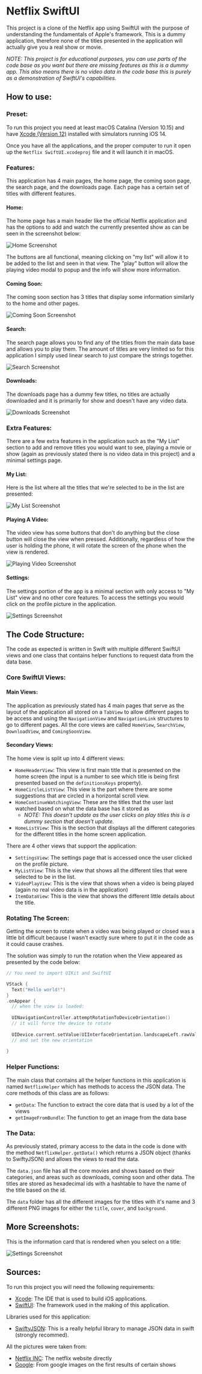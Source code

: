 # Netflix SwiftUI

This project is a clone of the Netflix app using SwiftUI with the purpose of understanding the fundamentals of Apple's framework. This is a dummy application, therefore none of the titles presented in the application will actually give you a real show or movie.

*NOTE: This project is for educational purposes, you can use parts of the code base as you want but there are missing features as this is a dummy app. This also means there is no video data in the code base this is purely as a demonstration of SwiftUI's capabilities.*

## How to use:

### Preset:

To run this project you need at least macOS Catalina (Version 10.15) and have [Xcode (Version 12)](https://apps.apple.com/us/app/xcode/id497799835) installed with simulators running iOS 14.

Once you have all the applications, and the proper computer to run it open up the `Netflix SwiftUI.xcodeproj` file and it will launch it in macOS.

### Features:

This application has 4 main pages, the home page, the coming soon page, the search page, and the downloads page. Each page has a certain set of titles with different features.

#### Home:

The home page has a main header like the official Netflix application and has the options to add and watch the currently presented show as can be seen in the screenshot below:

![Home Screenshot](github_images/screenshot-1.png)

The buttons are all functional, meaning clicking on "my list" will allow it to be added to the list and seen in that view. The "play" button will allow the playing video modal to popup and the info will show more information.

#### Coming Soon:

The coming soon section has 3 titles that display some information similarly to the home and other pages.

![Coming Soon Screenshot](github_images/screenshot-2.png)

#### Search:

The search page allows you to find any of the titles from the main data base and allows you to play them. The amount of titles are very limited so for this application I simply used linear search to just compare the strings together.

![Search Screenshot](github_images/screenshot-3.png)

#### Downloads:

The downloads page has a dummy few titles, no titles are actually downloaded and it is primarily for show and doesn't have any video data.

![Downloads Screenshot](github_images/screenshot-4.png)

### Extra Features:

There are a few extra features in the application such as the "My List" section to add and remove titles you would want to see, playing a movie or show (again as previously stated there is no video data in this project) and a minimal settings page.

#### My List:

Here is the list where all the titles that we're selected to be in the list are presented:

![My List Screenshot](github_images/screenshot-5.png)

#### Playing A Video:

The video view has some buttons that don't do anything but the close button will close the view when pressed. Additionally, regardless of how the user is holding the phone, it will rotate the screen of the phone when the view is rendered.

![Playing Video Screenshot](github_images/screenshot-6.png)

#### Settings:

The settings portion of the app is a minimal section with only access to "My List" view and no other core features. To access the settings you would click on the profile picture in the application.

![Settings Screenshot](github_images/screenshot-7.png)

## The Code Structure:

The code as expected is written in Swift with multiple different SwiftUI views and one class that contains helper functions to request data from the data base.

### Core SwiftUI Views:

#### Main Views:

The application as previously stated has 4 main pages that serve as the layout of the application all stored on a `TabView` to allow different pages to be access and using the `NavigationView` and `NavigationLink` structures to go to different pages. All the core views are called `HomeView`, `SearchView`, `DownloadView`, and `ComingSoonView`.

#### Secondary Views:

The home view is split up into 4 different views:

- `HomeHeaderView`: This view is first main title that is presented on the home screen (the input is a number to see which title is being first presented based on the `definitionsKeys` property).
- `HomeCircleListView`: This view is the part where there are some suggestions that are circled in a horizontal scroll view.
- `HomeContinueWatchingView`: These are the titles that the user last watched based on what the data base has it stored as
  - *NOTE: This doesn't update as the user clicks on play titles this is a dummy section that doesn't update.*
- `HomeListView`: This is the section that displays all the different categories for the different titles in the home screen application.

There are 4 other views that support the application:

- `SettingsView`: The settings page that is accessed once the user clicked on the profile picture.
- `MyListView`: This is the view that shows all the different tiles that were selected to be in the list.
- `VideoPlayView`: This is the view that shows when a video is being played (again no real video data is in the application)
- `ItemDataView`: This is the view that shows the different little details about the title.

### Rotating The Screen:

Getting the screen to rotate when a video was being played or closed was a little bit difficult because I wasn't exactly sure where to put it in the code as it could cause crashes.

The solution was simply to run the rotation when the View appeared as presented by the code below:

```swift
// You need to import UIKit and SwiftUI

VStack {
  Text("Hello world!")
}
.onAppear {
  // when the view is loaded:
  
  UINavigationController.attemptRotationToDeviceOrientation()
  // it will force the device to rotate
  
  UIDevice.current.setValue(UIInterfaceOrientation.landscapeLeft.rawValue, forKey: "orientation")
  // and set the new orientation
  
}
```

### Helper Functions:

The main class that contains all the helper functions in this application is named `NetflixHelper` which has methods to access the JSON data. The core methods of this class are as follows:

- `getData`: The function to extract the core data that is used by a lot of the views
- `getImageFromBundle`: The function to get an image from the data base

### The Data:

As previously stated, primary access to the data in the code is done with the method `NetflixHelper.getData()` which returns a JSON object (thanks to SwiftyJSON) and allows the views to read the data. 

The `data.json` file has all the core movies and shows based on their categories, and areas such as downloads, coming soon and other data. The titles are stored as hexadecimal ids with a hashtable to have the name of the title based on the id.

The `data` folder has all the different images for the titles with it's name and 3 different PNG images for either the `title`, `cover`, and `background`.

## More Screenshots:

This is the information card that is rendered when you select on a title:

![Settings Screenshot](github_images/screenshot-8.png)

## Sources:

To run this project you will need the following requirements:

- [Xcode](https://developer.apple.com/xcode/): The IDE that is used to build iOS applications.
- [SwiftUI](https://developer.apple.com/documentation/swiftui): The framework used in the making of this application.

Libraries used for this application:

- [SwiftyJSON](https://github.com/SwiftyJSON/SwiftyJSON): This is a really helpful library to manage JSON data in swift (strongly recommed).

All the pictures were taken from:

- [Netflix INC](https://www.netflix.com/): The netflix website directly
- [Google](https://google.com/): From google images on the first results of certain shows
